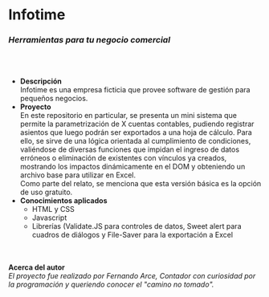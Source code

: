 <html lang="en">
<head>
    <meta charset="UTF-8">
    <meta http-equiv="X-UA-Compatible" content="IE=edge">
    <meta name="viewport" content="width=device-width, initial-scale=1.0">
</head>
<body>
    
</body>
</html>
    <h1><b>Infotime</b></h1>
    <h3><em>Herramientas para tu negocio comercial</em></h3>
    <br>
    <br>
    <ul>
        <li><b>Descripción</b>
            <div>Infotime es una empresa ficticia que provee software de gestión para pequeños negocios.</div>
        </li>
        <li><b>Proyecto</b>
            <div>En este repositorio en particular, se presenta un mini sistema que permite la parametrización de X cuentas contables, pudiendo registrar asientos que luego podrán ser exportados a una hoja de cálculo. Para ello, se sirve de una lógica orientada al cumplimiento de condiciones, valiéndose de diversas funciones que impidan el ingreso de datos erróneos o eliminación de existentes con vínculos ya creados, mostrando los impactos dinámicamente en el DOM y obteniendo un archivo base para utilizar en Excel.<br>
                Como parte del relato, se menciona que esta versión básica es la opción de uso gratuito.
        <li><b>Conocimientos aplicados</b>
            <ul>
                <li>HTML y CSS</li>
                <li>Javascript</li>
                <li>Librerías (Validate.JS para controles de datos, Sweet alert para cuadros de diálogos y File-Saver para la exportación a Excel</li>
            </ul>
    </ul>
    <br><br>
    <div>
        <b>Acerca del autor</b><br>
        <em>El proyecto fue realizado por Fernando Arce, Contador con curiosidad por la programación y queriendo conocer el "camino no tomado".</em>
    </div>
